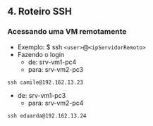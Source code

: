 ## 4. Roteiro SSH

### Acessando uma VM remotamente

* Exemplo: $ ssh ``<user>``@``<ipServidorRemoto>``
* Fazendo o login 
   * de: srv-vm1-pc4  
   * para: srv-vm2-pc3

```shell
ssh camile@192.162.13.23
```

* de: srv-vm1-pc3
   * para: srv-vm2-pc4

```shell
ssh eduarda@192.162.13.24
```
